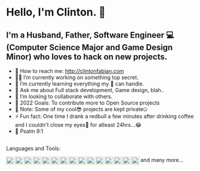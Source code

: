 # Hello, I'm Clinton. 👋
## I'm a Husband, Father, Software Engineer 💻 (Computer Science Major and Game Design Minor) who loves to hack on new projects.

- 🔗 How to reach me: http://clintonfabian.com
- 👨‍💻 I’m currently working on something top secret.
- 🌱 I’m currently learning everything my 🧠 can handle.  
- 💬 Ask me about Full stack development, Game design, blah..
- 🤝 I’m looking to collaborate with others.
- 🥅 2022 Goals: To contribute more to Open Source projects
- 📝 Note: Some of my cool😎 projects are kept private🤐
- ⚡ Fun fact: One time I drank a redbull a few minutes after drinking coffee and I couldn't close my eyes👀 for atleast 24hrs...😂
- 📖 Psalm 9:1

##
Languages and Tools:

<img align="left" src="https://github.com/get-icon/geticon/raw/master/icons/javascript.svg" alt="JavaScript" width="21px" height="21px" style="max-width:100%;"/>
<img align="left" src="https://github.com/get-icon/geticon/raw/master/icons/react.svg" alt="React" width="21px" height="21px" style="max-width:100%;"/>
<img align="left" src="https://github.com/get-icon/geticon/raw/master/icons/css-3.svg" alt="CSS3" width="21px" height="21px" style="max-width:100%;">
<img align="left" src="https://github.com/get-icon/geticon/raw/master/icons/html-5.svg" alt="HTML5" width="21px" height="21px" style="max-width:100%;">
<img align="left" src="https://github.com/get-icon/geticon/raw/master/icons/bootstrap.svg" alt="Bootstrap" width="21px" height="21px" style="max-width:100%;">
<img align="left" src="https://github.com/get-icon/geticon/raw/master/icons/nodejs-icon.svg" alt="Node.js" width="21px" height="21px" style="max-width:100%;">
<img align="left" src="https://github.com/get-icon/geticon/raw/master/icons/mysql.svg" alt="MySQL" width="21px" height="21px" style="max-width:100%;">
<img align="left" src="https://github.com/get-icon/geticon/raw/master/icons/yarn.svg" alt="Yarn" width="21px" height="21px" style="max-width:100%;">
<img align="left" src="https://github.com/get-icon/geticon/raw/master/icons/python.svg" alt="Python" width="21px" height="21px" style="max-width:100%;">
<img align="left" src="https://github.com/get-icon/geticon/raw/master/icons/java.svg" alt="Java" width="21px" height="21px" style="max-width:100%;"
<img align="left" src="https://github.com/get-icon/geticon/raw/master/icons/c-plusplus.svg" alt="C++" width="21px" height="21px" style="max-width:100%;">
<img align="left" src="https://github.com/get-icon/geticon/raw/master/icons/adobe-photoshop.svg" alt="Adobe Photoshop" width="21px" height="21px" style="max-width:100%;">
<img align="left" src="https://github.com/get-icon/geticon/raw/master/icons/adobe-illustrator.svg" alt="Adobe Illustrator" width="21px" height="21px" style="max-width:100%;">
<img align="left" src="https://github.com/get-icon/geticon/raw/master/icons/wordpress-icon.svg" alt="WordPress" width="21px" height="21px" style="max-width:100%;">
<img align="left" src="https://github.com/get-icon/geticon/raw/master/icons/sublime-text.svg" alt="Sublime Text" width="21px" height="21px" style="max-width:100%;">
<img align="left" src="https://github.com/get-icon/geticon/raw/master/icons/visual-studio-code.svg" alt="Visual Studio Code" width="21px" height="21px" style="max-width:100%;"> and many more...
